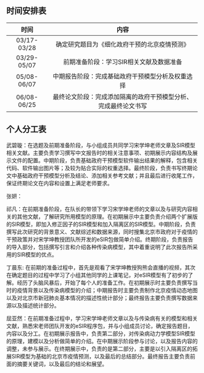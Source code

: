## 时间安排表

|  时间   |  内容 | 
|:-----------------:|:-----------:|
|   03/17-03/28   |  确定研究题目为《细化政府干预的北京疫情预测》    |
|   03/29-05/07   |  前期准备阶段：学习SIR相关文献及数据准备     |
|   05/08-06/07   |  中期报告阶段：完成基础政府干预模型分析及权重选择    |
|   06/08-06/25   |  最终论文阶段：完成添加隔离的政府干预模型分析、完成最终论文书写   |

## 个人分工表

武碧璇：在选题及前期准备阶段，与小组成员共同学习宋学坤老师文章及SIR模型相关文献。主要负责学习撰写中文报告时的相关注意事项、初期展示内容结构及展示文件的配置。中期阶段，负责基础政府干预模型软件输出结果的解释，包含相关代码、软件输出图片等；及较为贴合实际的权重选择。最终阶段，负责书写终期论文中基础政府干预模型分析及结论、添加相关参考文献；并且最后进行收尾工作，保证终期论文在内容和设置上满足老师要求。

张妍：

祁凡：在前期准备阶段，在队长的带领下学习宋学坤老师的文章以及与研究内容相关的其他文献，了解研究所用模型的原理。在初期展示中主要负责介绍两个扩展版的SIR模型，即加入修正因子的SIR模型和加入隔离区的SIR模型。中期阶段，负责撰写此次研究的背景意义、文献综述和数据来源，同时搜集北京市政府对于疫情的干预政策并对宋学坤教授团队所开发的eSIR包做简单介绍。终期阶段，负责报告的导入部分，包括撰写引言和介绍各种传染病模型，其中着重说明了此次报告所采用的SIR模型的优点。

丁晨东: 在前期的准备过程中，首先是观看了宋学坤教授狗熊会直播的视频，其次在确定题目的过程中学习了小组其他同学的上课笔记，对eSIR模型有了初步的了解。经历了头脑风暴后，开始了每个人的准备工作。在初期展示时主要负责撰写当时的疫情背景以及传染病模型的介绍；中期报告时主要负责制作北京疫情动态地图以及对北京市新冠肺炎基本情况的描述性统计部分；最终报告主要负责撰写数据来源以及描述统计部分。

屈亚然：在前期准备过程中，学习宋学坤老师文章以及与传染病有关的模型和相关文献，熟悉宋老师团队开发的eSIR程序包，并与小组成员讨论，确定报告题目，内容以及分工。在初期展示报告中，负责第二部分，对传染病动力学模型SIR模型的原理，建模以及分析做简单的介绍。在中期展示阶段参与讨论，以及报告内容的调整，未参与展示。在终期展示中，负责的是第二部分，主要是以引入隔离区的拓展SIR模型为基础的北京市疫情预测，以及最后的总结部分。最终报告主要负责前面的摘要关键词，以及最后的结论和展望。
